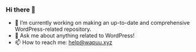 ### Hi there 👋

<!--
**wapuu-xyz/wapuu-xyz** is a ✨ _special_ ✨ repository because its `README.md` (this file) appears on your GitHub profile.
-->

- 🔭 I’m currently working on making an up-to-date and comprehensive WordPress-related repository.
- 💬 Ask me about anything related to WordPress!
- 📫 How to reach me: help@wapuu.xyz

